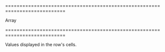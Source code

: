 ===========================================================================
<!--type-->Array<any><!--/type-->
===========================================================================

<!--shortDescription-->
Values displayed in the row's cells.
<!--/shortDescription-->

<!--fullDescription-->

<!--/fullDescription-->